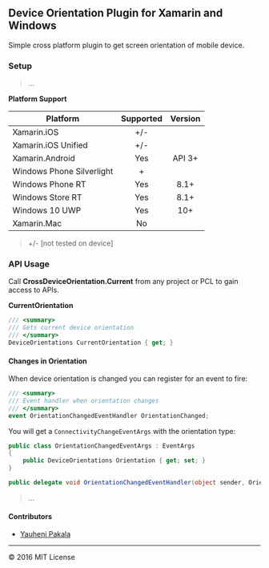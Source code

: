 ## Device Orientation Plugin for Xamarin and Windows

Simple cross platform plugin to get screen orientation of mobile device.

### Setup

> ...

**Platform Support**

|Platform|Supported|Version|
| ------------------- | :-----------: | :------------------: |
|Xamarin.iOS|+/-| |
|Xamarin.iOS Unified|+/-| |
|Xamarin.Android|Yes|API 3+|
|Windows Phone Silverlight|+| |
|Windows Phone RT|Yes|8.1+|
|Windows Store RT|Yes|8.1+|
|Windows 10 UWP|Yes|10+|
|Xamarin.Mac|No||

> +/- [not tested on device]

### API Usage

Call **CrossDeviceOrientation.Current** from any project or PCL to gain access to APIs.

**CurrentOrientation**
```csharp
/// <summary>
/// Gets current device orientation
/// </summary>
DeviceOrientations CurrentOrientation { get; }
```

#### Changes in Orientation

When device orientation is changed you can register for an event to fire:

```csharp
/// <summary>
/// Event handler when orientation changes
/// </summary>
event OrientationChangedEventHandler OrientationChanged;
```

You will get a `ConnectivityChangeEventArgs` with the orientation type:

```csharp
public class OrientationChangedEventArgs : EventArgs
{
	public DeviceOrientations Orientation { get; set; }
}

public delegate void OrientationChangedEventHandler(object sender, OrientationChangedEventArgs e);
```

> ...

#### Contributors
* [Yauheni Pakala](https://github.com/wcoder)

---
&copy; 2016 MIT License
